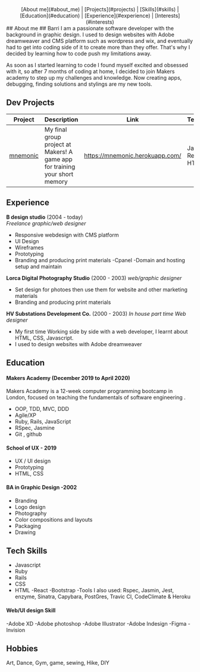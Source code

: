 <div align="center">
  [About me](#about_me) | [Projects](#projects) | [Skills](#skills) | [Education](#education) | [Experience](#experience) | [Interests](#interests)
  </div>
## <a name="about_me">About me</a>
## Barri
I am a passionate software developer with the background in graphic design. I used to design websites with Adobe dreamweaver and CMS platform such as wordpress and wix, and eventually had to get into coding side of it to create more than they offer. That's why I decided by learning how to code push my limitations away.

As soon as I started learning to code I found myself excited and obsessed with it, so after 7 months of coding at home, I decided to join Makers academy to step up my challenges and knowledge.
Now creating apps, debugging, finding solutions and stylings are my new tools.

## Dev Projects
| Project   | Description | Link | Technologies |
|---        |---          |---   |---           |
| [mnemonic](https://github.com/BarriF13/mnemonic) | My final group project at Makers! A game app for training your short memory | https://mnemonic.herokuapp.com/ | Javascript, React, CSS, HTML |



## Experience

**B design studio** (2004 - today)    
*Freelance graphic/web designer*  
- Responsive webdesign with CMS platform
- UI Design
- Wireframes 
- Prototyping
- Branding and producing print materials
-Cpanel
-Domain and hosting setup and maintain

**Lorca Digital Photography Studio** (2000 - 2003)
*web/graphic designer*
- Set design for photoes then use them for website and other marketing materials
- Branding and producing print materials

**HV Substations Development Co.** (2000 - 2003)
*In house part time Web designer*  
- My first time Working side by side with a web developer, I learnt about HTML, CSS, Javascript. 
- I used to design websites with Adobe dreamweaver 

## Education

#### Makers Academy (December 2019 to April 2020)

Makers Academy is a 12-week computer programming bootcamp in London, focused on teaching the fundamentals of software engineering .

- OOP, TDD, MVC, DDD
- Agile/XP
- Ruby, Rails, JavaScript
- RSpec, Jasmine
- Git , github

#### School of UX - 2019
- UX / UI design
- Prototyping
- HTML, CSS

#### BA in Graphic Design -2002
- Branding
- Logo design
- Photography
- Color compositions and layouts
- Packaging
- Drawing

## Tech Skills
- Javascript
- Ruby
- Rails
- CSS
- HTML
-React
-Bootstrap
-Tools I also used: Rspec, Jasmin, Jest, enzyme, Sinatra, Capybara, PostGres, Travic CI, CodeClimate & Heroku

#### Web/UI design Skill
-Adobe XD
-Adobe photoshop
-Adobe Illustrator
-Adobe Indesign
-Figma
-Invision

## Hobbies

Art, Dance, Gym, game, sewing, Hike, DIY

